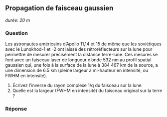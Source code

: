 ## Propagation de faisceau gaussien

*durée: 20 m*

### Question

Les astronautes américains d’Apollo 11,14 et 15 de même que les soviétiques avec le Lunokhod-1 et -2 ont laissé des rétroréflecteurs sur la lune pour permettre de mesurer précisément la distance terre-lune. Ces mesures se font avec un faisceau laser de longueur d’onde 532 nm au profil spatial gaussien qui, une fois à la surface de la lune à 384 467 km de la source, a une dimension de 6.5 km (pleine largeur à mi-hauteur en intensité, ou FWHM en intensité).  

1. Écrivez l’inverse du rayon complexe 1/q du faisceau sur la lune
2. Quelle est la largeur (FWHM en intensité) du faisceau original sur la terre ?

### Réponse

